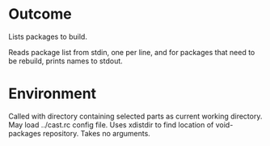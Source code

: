 # Outcome

Lists packages to build.

Reads package list from stdin, one per line, and for packages that need
to be rebuild, prints names to stdout.

# Environment

Called with directory containing selected parts as current working directory.
May load ../cast.rc config file.
Uses xdistdir to find location of void-packages repository.
Takes no arguments.
